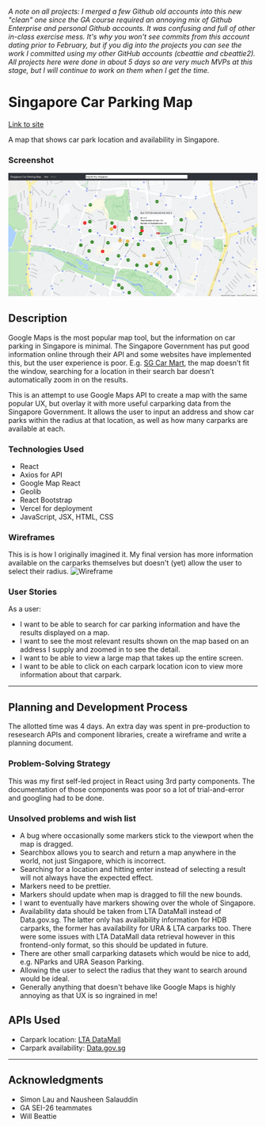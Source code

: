 *A note on all projects: I merged a few Github old accounts into this new "clean" one since the GA course required an annoying mix of Github Enterprise and personal Github accounts. It was confusing and full of other in-class exercise mess. It's why you won't see commits from this account dating prior to February, but if you dig into the projects you can see the work I committed using my other GitHub accounts (cbeattie and cbeattie2).
All projects here were done in about 5 days so are very much MVPs at this stage, but I will continue to work on them when I get the time.*

# Singapore Car Parking Map
[Link to site](https://singapore-car-parking-map.vercel.app/ "Link to site") 

A map that shows car park location and availability in Singapore.

### Screenshot
![Screenshot](/documentation/CarParkingMap.png)

## Description

Google Maps is the most popular map tool, but the information on car parking in Singapore is minimal. The Singapore Government has put good information online through their API and some websites have implemented this, but the user experience is poor. E.g. [SG Car Mart](https://www.sgcarmart.com/news/carpark_index.php "SG Car Mart"), the map doesn’t fit the window, searching for a location in their search bar doesn’t automatically zoom in on the results.

This is an attempt to use Google Maps API to create a map with the same popular UX, but overlay it with more useful carparking data from the Singapore Government.
It allows the user to input an address and show car parks within the radius at that location, as well as how many carparks are available at each.

### Technologies Used
- React
- Axios for API
- Google Map React
- Geolib
- React Bootstrap
- Vercel for deployment
- JavaScript, JSX, HTML, CSS

### Wireframes

This is is how I originally imagined it. My final version has more information available on the carparks themselves but doesn't (yet) allow the user to select their radius.
![Wireframe](/documentation/Wireframe.png)

### User Stories

As a user:
- I want to be able to search for car parking information and have the results displayed on a map.
- I want to see the most relevant results shown on the map based on an address I supply and zoomed in to see the detail.
- I want to be able to view a large map that takes up the entire screen.
- I want to be able to click on each carpark location icon to view more information about that carpark.


---

## Planning and Development Process

The allotted time was 4 days. An extra day was spent in pre-production to resesearch APIs and component libraries, create a wireframe and write a planning document.

### Problem-Solving Strategy

This was my first self-led project in React using 3rd party components. The documentation of those components was poor so a lot of trial-and-error and googling had to be done.

### Unsolved problems and wish list

- A bug where occasionally some markers stick to the viewport when the map is dragged.
- Searchbox allows you to search and return a map anywhere in the world, not just Singapore, which is incorrect.
- Searching for a location and hitting enter instead of selecting a result will not always have the expected effect.
- Markers need to be prettier.
- Markers should update when map is dragged to fill the new bounds.
- I want to eventually have markers showing over the whole of Singapore.
- Availability data should be taken from LTA DataMall instead of Data.gov.sg. The latter only has availability information for HDB carparks, the former has availability for URA & LTA carparks too. There were some issues with LTA DataMall data retrieval however in this frontend-only format, so this should be updated in future.
- There are other small carparking datasets which would be nice to add, e.g. NParks and URA Season Parking.
- Allowing the user to select the radius that they want to search around would be ideal.
- Generally anything that doesn't behave like Google Maps is highly annoying as that UX is so ingrained in me!

## APIs Used

- Carpark location: [LTA DataMall](https://www.mytransport.sg/content/mytransport/home/dataMall/dynamic-data.html#Traffic "LTA DataMall")
- Carpark availability: [Data.gov.sg](https://data.gov.sg/dataset/carpark-availability "Data.gov.sg")

---

## Acknowledgments
- Simon Lau and Nausheen Salauddin
- GA SEI-26 teammates
- Will Beattie
